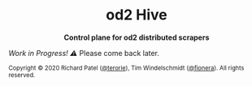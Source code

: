 <div align="center">
  <h1>od2 Hive</h1>
  <p>
    <strong>Control plane for od2 distributed scrapers</strong>
  </p>
</div>

_Work in Progress! :warning:_ Please come back later.

<small>Copyright © 2020 Richard Patel ([@terorie][@terorie]), Tim Windelschmidt ([@fionera][@fionera]). All rights reserved.</small>

  [@terorie]: https://github.com/terorie
  [@fionera]: https://github.com/fionera
